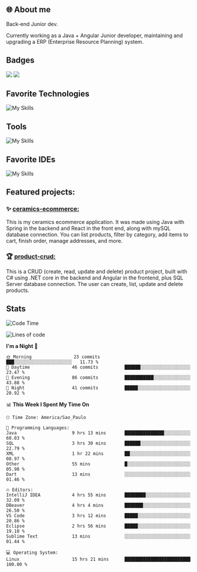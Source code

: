 ## 🌐 About me
Back-end Junior dev.

Currently working as a Java + Angular Junior developer, maintaining and upgrading a ERP (Enterprise Resource Planning) system.


## Badges

<div style="display: inline_block">
  <a href="https://www.credly.com/badges/bc4739f2-3a6a-4965-9292-0904b55d9652/public_url"><img src="https://github.com/user-attachments/assets/0c2e9028-389c-426c-b849-4bd29abbc0cb"></img></a>
  <a href=https://www.credly.com/badges/b0f4b2f6-34ec-4c0b-880f-cde76b902026/public_url"><img src="https://github.com/user-attachments/assets/07231ffe-f6b7-424a-bcc4-543fa6b2d97f"></img></a>
</div>

## Favorite Technologies

![My Skills](https://go-skill-icons.vercel.app/api/icons?i=java,spring,react,angular,typescript,javascript,cs,dotnet&perline=4&titles=true)

## Tools

![My Skills](https://go-skill-icons.vercel.app/api/icons?i=aws,gitlab,git,docker&perline=4&titles=true)

## Favorite IDEs

![My Skills](https://go-skill-icons.vercel.app/api/icons?i=idea,webstorm&perline=3&titles=true)

## Featured projects: 

### :sparkles: [ceramics-ecommerce:](https://github.com/marianarossi/ceramics-ecommerce-API)
This is my ceramics ecommerce application. It was made using Java with Spring in the backend and React in the front end, along with mySQL database connection. You can list products, filter by category, add items to cart, finish order, manage addresses, and more.

### :trophy: [product-crud:](https://github.com/marianarossi/.netCore-product-webAPI)
This is a CRUD (create, read, update and delete) product project, built with C# using .NET core in the backend and Angular in the frontend, plus SQL Server database connection. The user can create, list, update and delete products. 


## Stats

<!--START_SECTION:waka-->
![Code Time](http://img.shields.io/badge/Code%20Time-262%20hrs%2021%20mins-blue)

![Lines of code](https://img.shields.io/badge/From%20Hello%20World%20I%27ve%20Written-41.2%20thousand%20lines%20of%20code-blue)

**I'm a Night 🦉** 

```text
🌞 Morning                23 commits          ███░░░░░░░░░░░░░░░░░░░░░░   11.73 % 
🌆 Daytime                46 commits          ██████░░░░░░░░░░░░░░░░░░░   23.47 % 
🌃 Evening                86 commits          ███████████░░░░░░░░░░░░░░   43.88 % 
🌙 Night                  41 commits          █████░░░░░░░░░░░░░░░░░░░░   20.92 % 
```


📊 **This Week I Spent My Time On** 

```text
🕑︎ Time Zone: America/Sao_Paulo

💬 Programming Languages: 
Java                     9 hrs 13 mins       ███████████████░░░░░░░░░░   60.03 % 
SQL                      3 hrs 30 mins       ██████░░░░░░░░░░░░░░░░░░░   22.79 % 
XML                      1 hr 22 mins        ██░░░░░░░░░░░░░░░░░░░░░░░   08.97 % 
Other                    55 mins             █░░░░░░░░░░░░░░░░░░░░░░░░   05.98 % 
Dart                     13 mins             ░░░░░░░░░░░░░░░░░░░░░░░░░   01.46 % 

🔥 Editors: 
IntelliJ IDEA            4 hrs 55 mins       ████████░░░░░░░░░░░░░░░░░   32.09 % 
DBeaver                  4 hrs 4 mins        ███████░░░░░░░░░░░░░░░░░░   26.50 % 
VS Code                  3 hrs 12 mins       █████░░░░░░░░░░░░░░░░░░░░   20.86 % 
Eclipse                  2 hrs 56 mins       █████░░░░░░░░░░░░░░░░░░░░   19.10 % 
Sublime Text             13 mins             ░░░░░░░░░░░░░░░░░░░░░░░░░   01.44 % 

💻 Operating System: 
Linux                    15 hrs 21 mins      █████████████████████████   100.00 % 
```


<!--END_SECTION:waka-->
